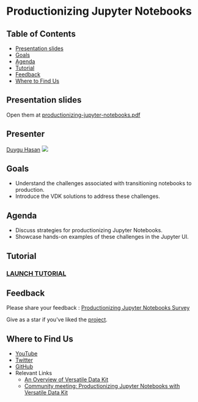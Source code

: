 # Productionizing Jupyter Notebooks

## Table of Contents
- [Presentation slides](#Presentation-slides)
- [Goals](#Goals)
- [Agenda](#Agenda)
- [Tutorial](#Tutorial)
- [Feedback](#Feedback)
- [Where to Find Us](#Where-to-Find-Us)

## Presentation slides

Open them at [productionizing-jupyter-notebooks.pdf](Explore23_productionizing_jupyter_notebooks.pdf)

## Presenter

[Duygu Hasan](https://github.com/duyguHsnHsn) <a href='https://www.linkedin.com/in/duygu-hasan/'><img src="https://img.shields.io/badge/LinkedIn-0077B5"></a>

## Goals
- Understand the challenges associated with transitioning notebooks to production.
- Introduce the VDK solutions to address these challenges.

## Agenda
- Discuss strategies for productionizing Jupyter Notebooks.
- Showcase hands-on examples of these challenges in the Jupyter UI.

## Tutorial

### [LAUNCH TUTORIAL](https://github.com/duyguHsnHsn/vmware-explore)

## Feedback
Please share your feedback :
[Productionizing Jupyter Notebooks Survey](https://forms.office.com/pages/responsepage.aspx?id=yjiRs-48Skuk1s2D2d1i8AGV0VaygrpPnt7Tz5bBbeBUNFA5NkU3QzlNWEQyUFJCTTQwRUszWk9GUS4u)

Give as a star if you've liked the [project](https://github.com/vmware/versatile-data-kit).

## Where to Find Us
- [YouTube](https://www.youtube.com/channel/UCasf2Q7X8nF7S4VEmcTHJ0Q/about)
- [Twitter](https://twitter.com/vdkproject)
- [GitHub](https://github.com/vmware/versatile-data-kit)
- Relevant Links
    - [An Overview of Versatile Data Kit](https://towardsdatascience.com/an-overview-of-versatile-data-kit-a812cfb26de7)
    - [Community meeting: Productionizing Jupyter Notebooks with Versatile Data Kit](https://www.youtube.com/watch?v=U6M6UzsoiqY)
